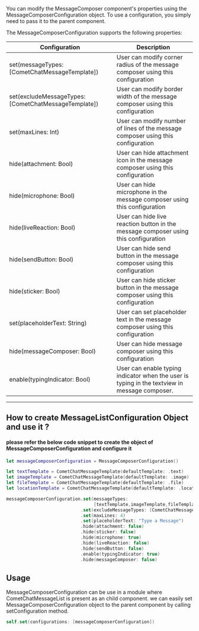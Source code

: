You can modify the MessageComposer component's properties using the MessageComposerConfiguration object. To use a configuration, you simply need to pass it to the parent component.

The MessageComposerConfiguration supports the following properties:

| Configuration | Description | 
| ---- | ---- | 
| set(messageTypes: [CometChatMessageTemplate]) | User can modify corner radius of the message composer using this configuration | 
| set(excludeMessageTypes: [CometChatMessageTemplate]) | User can modify border width of the message composer using this configuration | 
| set(maxLines: Int) | User can modify number of lines of the message composer using this configuration | 
| hide(attachment: Bool) | User can hide attachment icon in the message composer using this configuration | 
| hide(microphone: Bool) | User can hide microphone in the message composer using this configuration | 
| hide(liveReaction: Bool) | User can hide live reaction button  in the message composer using this configuration | 
| hide(sendButton: Bool) | User can hide send button in the message composer using this configuration | 
| hide(sticker: Bool) | User can hide sticker button in the message composer using this configuration | 
| set(placeholderText: String) | User can set placeholder text in the message composer using this configuration | 
| hide(messageComposer: Bool) | User can hide  message composer using this configuration | 
| enable(typingIndicator: Bool) | User can enable typing indicator when the user is typing in the textview in message composer. | 


---

## How to create MessageListConfiguration Object and use it ?

#### please refer the below code snippet to create the object of MessageComposerConfiguration and configure it

```swift
let messageComposerConfiguration = MessageComposerConfiguration()

let textTemplate = CometChatMessageTemplate(defaultTemplate: .text)
let imageTemplate = CometChatMessageTemplate(defaultTemplate: .image)
let fileTemplate = CometChatMessageTemplate(defaultTemplate: .file)
let locationTemplate = CometChatMessageTemplate(defaultTemplate: .location)

messageComposerConfiguration.set(messageTypes: 
                                 [textTemplate,imageTemplate,fileTemplate,  locationTemplate])
                            .set(excludeMessageTypes: [CometChatMessageTemplate(defaultTemplate: .poll])
                            .set(maxLines: 4)
                            .set(placeholderText: "Type a Message")
                            .hide(attachment: false)
                            .hide(sticker: false)
                            .hide(microphone: true)
                            .hide(liveReaction: false)
                            .hide(sendButton: false)
                            .enable(typingIndicator: true)
                            .hide(messageComposer: false)
```



## Usage

MessageComposerConfiguration can be use in a module where CometChatMessageList is present as an child component. we can easily set MessageComposerConfiguration object to the parent component by calling setConfiguration method.

```swift
self.set(configurations: [messageComposerConfiguration])
```


